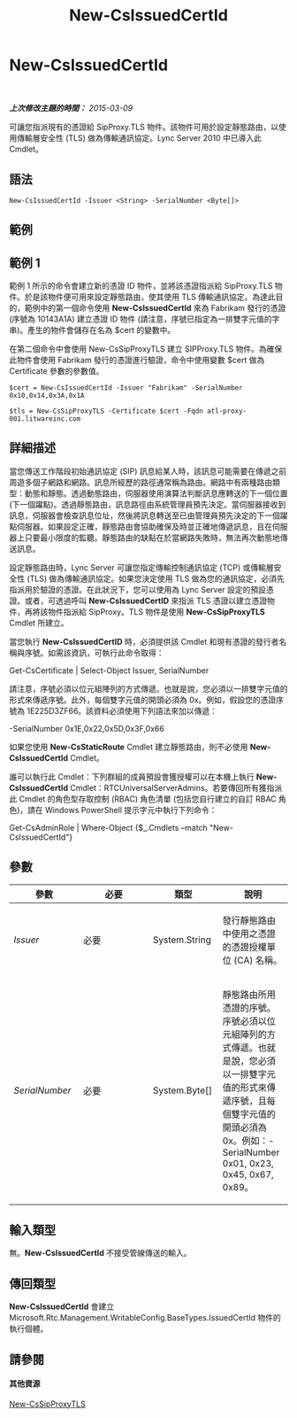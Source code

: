 ﻿---
title: New-CsIssuedCertId
TOCTitle: New-CsIssuedCertId
ms:assetid: 3158e26e-3fda-488b-a08d-5481e1abfc1d
ms:mtpsurl: https://technet.microsoft.com/zh-tw/library/Gg425814(v=OCS.15)
ms:contentKeyID: 49290506
ms.date: 08/10/2015
mtps_version: v=OCS.15
ms.translationtype: HT
---

# New-CsIssuedCertId

 

_**上次修改主題的時間：** 2015-03-09_

可讓您指派現有的憑證給 SipProxy.TLS 物件。該物件可用於設定靜態路由，以使用傳輸層安全性 (TLS) 做為傳輸通訊協定。Lync Server 2010 中已導入此 Cmdlet。

## 語法

    New-CsIssuedCertId -Issuer <String> -SerialNumber <Byte[]>

## 範例

## 範例 1

範例 1 所示的命令會建立新的憑證 ID 物件，並將該憑證指派給 SipProxy.TLS 物件。於是該物件便可用來設定靜態路由，使其使用 TLS 傳輸通訊協定。為達此目的，範例中的第一個命令使用 **New-CsIssuedCertId** 來為 Fabrikam 發行的憑證 (序號為 10143A1A) 建立憑證 ID 物件 (請注意，序號已指定為一排雙字元值的字串)。產生的物件會儲存在名為 $cert 的變數中。

在第二個命令中會使用 New-CsSipProxyTLS 建立 SIPProxy.TLS 物件。為確保此物件會使用 Fabrikam 發行的憑證進行驗證，命令中使用變數 $cert 做為 Certificate 參數的參數值。

    $cert = New-CsIssuedCertId -Issuer "Fabrikam" -SerialNumber 0x10,0x14,0x3A,0x1A
    
    $tls = New-CsSipProxyTLS -Certificate $cert -Fqdn atl-proxy-001.litwareinc.com

## 詳細描述

當您傳送工作階段初始通訊協定 (SIP) 訊息給某人時，該訊息可能需要在傳遞之前周遊多個子網路和網路。訊息所經歷的路徑通常稱為路由。網路中有兩種路由類型：動態和靜態。透過動態路由，伺服器使用演算法判斷訊息應轉送的下一個位置 (下一個躍點)。透過靜態路由，訊息路徑由系統管理員預先決定。當伺服器接收到訊息，伺服器會檢查訊息位址，然後將訊息轉送至已由管理員預先決定的下一個躍點伺服器。如果設定正確，靜態路由會協助確保及時並正確地傳遞訊息，且在伺服器上只要最小限度的監聽。靜態路由的缺點在於當網路失敗時，無法再次動態地傳送訊息。

設定靜態路由時，Lync Server 可讓您指定傳輸控制通訊協定 (TCP) 或傳輸層安全性 (TLS) 做為傳輸通訊協定。如果您決定使用 TLS 做為您的通訊協定，必須先指派用於驗證的憑證。在此狀況下，您可以使用為 Lync Server 設定的預設憑證。或者，可透過呼叫 **New-CsIssuedCertID** 來指派 TLS 憑證以建立憑證物件，再將該物件指派給 SipProxy。TLS 物件是使用 **New-CsSipProxyTLS** Cmdlet 所建立。

當您執行 **New-CsIssuedCertID** 時，必須提供該 Cmdlet 和現有憑證的發行者名稱與序號。如需該資訊，可執行此命令取得：

Get-CsCertificate | Select-Object Issuer, SerialNumber

請注意，序號必須以位元組陣列的方式傳遞。也就是說，您必須以一排雙字元值的形式來傳遞序號。此外，每個雙字元值的開頭必須為 0x。例如，假設您的憑證序號為 1E225D3ZF66。該資料必須使用下列語法來加以傳遞：

\-SerialNumber 0x1E,0x22,0x5D,0x3F,0x66

如果您使用 **New-CsStaticRoute** Cmdlet 建立靜態路由，則不必使用 **New-CsIssuedCertId** Cmdlet。

誰可以執行此 Cmdlet：下列群組的成員預設會獲授權可以在本機上執行 **New-CsIssuedCertId** Cmdlet：RTCUniversalServerAdmins。若要傳回所有獲指派此 Cmdlet 的角色型存取控制 (RBAC) 角色清單 (包括您自行建立的自訂 RBAC 角色)，請在 Windows PowerShell 提示字元中執行下列命令：

Get-CsAdminRole | Where-Object {$\_.Cmdlets –match "New-CsIssuedCertId"}

## 參數


<table>
<colgroup>
<col style="width: 25%" />
<col style="width: 25%" />
<col style="width: 25%" />
<col style="width: 25%" />
</colgroup>
<thead>
<tr class="header">
<th>參數</th>
<th>必要</th>
<th>類型</th>
<th>說明</th>
</tr>
</thead>
<tbody>
<tr class="odd">
<td><p><em>Issuer</em></p></td>
<td><p>必要</p></td>
<td><p>System.String</p></td>
<td><p>發行靜態路由中使用之憑證的憑證授權單位 (CA) 名稱。</p></td>
</tr>
<tr class="even">
<td><p><em>SerialNumber</em></p></td>
<td><p>必要</p></td>
<td><p>System.Byte[]</p></td>
<td><p>靜態路由所用憑證的序號。序號必須以位元組陣列的方式傳遞。也就是說，您必須以一排雙字元值的形式來傳遞序號，且每個雙字元值的開頭必須為 0x。例如：-SerialNumber 0x01, 0x23, 0x45, 0x67, 0x89。</p></td>
</tr>
</tbody>
</table>


## 輸入類型

無。**New-CsIssuedCertId** 不接受管線傳送的輸入。

## 傳回類型

**New-CsIssuedCertId** 會建立 Microsoft.Rtc.Management.WritableConfig.BaseTypes.IssuedCertId 物件的執行個體。

## 請參閱

#### 其他資源

[New-CsSipProxyTLS](new-cssipproxytls.md)

